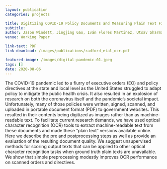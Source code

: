```yaml
---
layout: publication
categories: projects

title: Digitizing COVID-19 Policy Documents and Measuring Plain Text Fidelity
subtitle: 
author: Jason Windett, Jingjing Gao, Iván Flores Martínez, Utsav Sharma
venue: Working Paper

link-text: PDF
link-download: /images/publications/radford_etal_ocr.pdf

featured-image: /images/digital-pandemic-01.jpeg
tags: []
date: 2020-08-06
---
```


The COVID-19 pandemic led to a flurry of executive orders (EO) and policy directives at the state and local level as the United States struggled to adapt policy to mitigate the public health crisis. It also resulted in an explosion of research on both the coronavirus itself and the pandemic’s societal impact. Unfortunately, many of those policies were written, signed, scanned, and uploaded in portable document format (PDF) to government websites. This resulted in their contents being digitized as images rather than as machine-readable text. To facilitate current research demands, we have used optical character recognition (OCR) tools to extract machine-readable text from these documents and made these “plain text” versions available online. Here we describe the pre and postprocessing steps as well as provide an evaluation of the resulting document quality. We suggest unsupervised methods for scoring output texts that can be applied to other optical character recognition tasks when ground truth plain texts are unavailable. We show that simple preprocessing modestly improves OCR performance on scanned orders and directives.
